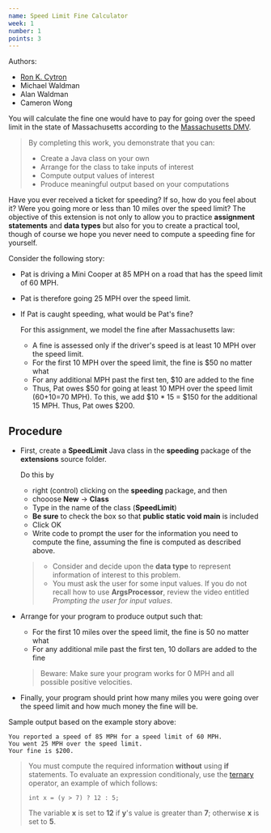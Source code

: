 ```yaml
---
name: Speed Limit Fine Calculator
week: 1
number: 1
points: 3
---
```


Authors:

  * [Ron K. Cytron](http://www.cs.wustl.edu/~cytron/)
  * Michael Waldman
  * Alan Waldman
  * Cameron Wong

You will calculate the fine one would have to pay for going over the speed limit in the state of Massachusetts
according to the [Massachusetts DMV](http://www.dmv.org/ma-massachusetts/traffic-tickets.php).

> By completing this work, you  demonstrate that you can:
>
>  * Create a Java class on your own
>  * Arrange for the class to take inputs of interest
>  * Compute output values of interest
>  * Produce meaningful output based on your computations

Have you ever received a ticket for speeding? 
If so, how do you feel about it? Were you going more or less than 10 miles over the speed limit? 
The objective of this extension is not only to allow you to practice **assignment statements** and **data types** but also for you to create a
practical tool, though of course we hope you never need to compute a speeding
fine for yourself.

Consider the following story: 

* Pat is driving a Mini Cooper at 85 MPH on a 
road that has the speed limit of 60 MPH.
* Pat is therefore going 25 MPH over the speed limit.
* If Pat is caught speeding, what would be Pat\'s fine?  

	For this assignment, we model the fine after Massachusetts law:

	* A fine is assessed only if the driver\'s speed is at least 10 MPH over
	the speed limit.
	* For the first 10 MPH over the speed limit, the fine is $50 no matter what
	* For any additional MPH past the first ten, $10 are added to the fine
	* Thus, Pat owes $50 for going at least 10 MPH over the speed limit
	(60+10=70 MPH).  To this, we add
	$10 \* 15 = $150 for the additional 15 MPH.  Thus, Pat owes $200.
 
## Procedure
* First, create a **SpeedLimit** Java class in the
**speeding** package of the **extensions** source folder.

	Do this by 

	* right (control) clicking on the **speeding** package, and then 
	* chooose **New** -> **Class**
	* Type in the name of the class (**SpeedLimit**)
	* **Be sure** to check the box so that **public static void main** is included
	* Click OK
	* Write code to prompt the user for the information you need to
	compute the fine, assuming the fine is computed as described above.

	> * Consider and decide upon the **data type** to represent information
	>of interest to this problem.
	>* You must ask the user for some input values. If you do not
	>recall how to use **ArgsProcessor**, review the video entitled *Prompting the user for input values*.
* Arrange for your program to produce output such that:
	* For the first 10 miles over the speed limit, the fine is 50 no matter what
	* For any additional mile past the first ten, 10 dollars are added to the fine

	> Beware: Make sure your program works for 0 MPH and all possible
	> positive velocities.
* Finally, your program should print how many miles you were going over the speed limit and how much money the fine will be.

Sample output based on the example story above:

```
You reported a speed of 85 MPH for a speed limit of 60 MPH.
You went 25 MPH over the speed limit.
Your fine is $200.
```

>You must compute the required information **without** using **if** statements.  To evaluate an expression conditionaly, use the
> [ternary](http://alvinalexander.com/java/edu/pj/pj010018) operator,
> an example of which follows:
> 
> `int x = (y > 7) ? 12 : 5;`
>
>The variable **x** is set to **12** if **y**\'s value
>is greater than **7**;  otherwise **x** is set to **5**.